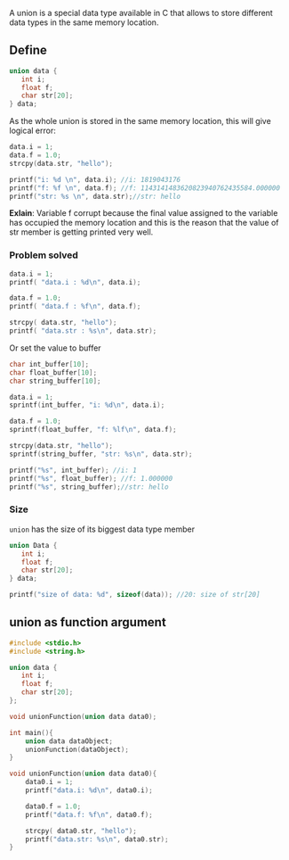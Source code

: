 A union is a special data type available in C that allows to store different data types in the same memory location.

## Define

```c
union data {
   int i;
   float f;
   char str[20];
} data; 
```

As the whole union is stored in the same memory location, this will give logical error:

```cpp
data.i = 1;
data.f = 1.0;
strcpy(data.str, "hello");

printf("i: %d \n", data.i); //i: 1819043176 
printf("f: %f \n", data.f); //f: 1143141483620823940762435584.000000 
printf("str: %s \n", data.str);//str: hello 
```

**Exlain**: Variable f corrupt because the final value assigned to the variable has occupied the memory location and this is the reason that the value of str member is getting printed very well.

### Problem solved

```c
data.i = 1;
printf( "data.i : %d\n", data.i);

data.f = 1.0;
printf( "data.f : %f\n", data.f);

strcpy( data.str, "hello");
printf( "data.str : %s\n", data.str);
```

Or set the value to buffer

```c
char int_buffer[10];
char float_buffer[10];
char string_buffer[10];

data.i = 1;
sprintf(int_buffer, "i: %d\n", data.i);

data.f = 1.0;
sprintf(float_buffer, "f: %lf\n", data.f);

strcpy(data.str, "hello");
sprintf(string_buffer, "str: %s\n", data.str);

printf("%s", int_buffer); //i: 1
printf("%s", float_buffer); //f: 1.000000
printf("%s", string_buffer);//str: hello 
```

### Size

``union`` has the size of its biggest data type member

```c
union Data {
   int i;
   float f;
   char str[20];
} data; 

printf("size of data: %d", sizeof(data)); //20: size of str[20]
```

## union as function argument

```c
#include <stdio.h>
#include <string.h>

union data {
   int i;
   float f;
   char str[20];
}; 

void unionFunction(union data data0);

int main(){
    union data dataObject;
    unionFunction(dataObject);
}

void unionFunction(union data data0){
    data0.i = 1;
    printf("data.i: %d\n", data0.i);

    data0.f = 1.0;
    printf("data.f: %f\n", data0.f);

    strcpy( data0.str, "hello");
    printf("data.str: %s\n", data0.str);
}
```